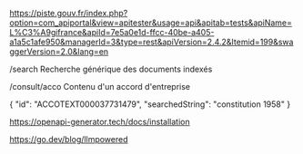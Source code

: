 
https://piste.gouv.fr/index.php?option=com_apiportal&view=apitester&usage=api&apitab=tests&apiName=L%C3%A9gifrance&apiId=7e5a0e1d-ffcc-40be-a405-a1a5c1afe950&managerId=3&type=rest&apiVersion=2.4.2&Itemid=199&swaggerVersion=2.0&lang=en


/search
Recherche générique des documents indexés


/consult/acco
Contenu d'un accord d'entreprise

{
  "id": "ACCOTEXT000037731479",
  "searchedString": "constitution 1958"
}

https://openapi-generator.tech/docs/installation

https://go.dev/blog/llmpowered